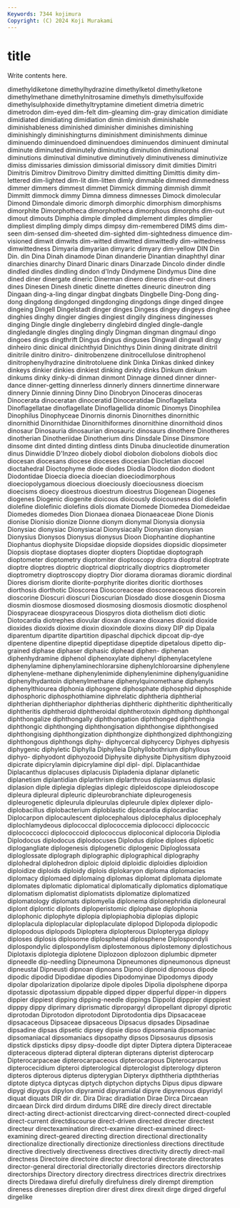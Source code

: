 ```yaml
---
Keywords: 7344 kojimura
Copyright: (C) 2024 Koji Murakami
---
```


# title

Write contents here.



 dimethyldiketone dimethylhydrazine dimethylketol dimethylketone dimethylmethane dimethylnitrosamine
dimethyls dimethylsulfoxide dimethylsulphoxide dimethyltryptamine dimetient dimetria dimetric dimetrodon dim-eyed dim-felt
dim-gleaming dim-gray dimication dimidiate dimidiated dimidiating dimidiation dimin diminish diminishable
diminishableness diminished diminisher diminishes diminishing diminishingly diminishingturns diminishment diminishments diminue
diminuendo diminuendoed diminuendoes diminuendos diminuent diminutal diminute diminuted diminutely diminuting
diminution diminutional diminutions diminutival diminutive diminutively diminutiveness diminutivize dimiss dimissaries
dimission dimissorial dimissory dimit dimities Dimitri Dimitris Dimitrov Dimitrovo Dimitry
dimitted dimitting Dimittis dimity dim-lettered dim-lighted dim-lit dim-litten dimly dimmable
dimmed dimmedness dimmer dimmers dimmest dimmet Dimmick dimming dimmish dimmit
Dimmitt dimmock dimmy Dimna dimness dimnesses Dimock dimolecular Dimond Dimondale
dimoric dimorph dimorphic dimorphism dimorphisms dimorphite Dimorphotheca dimorphotheca dimorphous dimorphs
dim-out dimout dimouts Dimphia dimple dimpled dimplement dimples dimplier dimpliest
dimpling dimply dimps dimpsy dim-remembered DIMS dims dim-seen dim-sensed dim-sheeted
dim-sighted dim-sightedness dimuence dim-visioned dimwit dimwits dim-witted dimwitted dimwittedly dim-wittedness
dimwittedness Dimyaria dimyarian dimyaric dimyary dim-yellow DIN Din Din. din
Dina Dinah dinamode Dinan dinanderie Dinantian dinaphthyl dinar dinarchies dinarchy
Dinard Dinaric dinars Dinarzade Dincolo dinder dindle dindled dindles dindling
dindon d'Indy Dindymene Dindymus Dine dine dined diner dinergate dineric
Dinerman dinero dineros diner-out diners dines Dinesen Dinesh dinetic dinette
dinettes dineuric dineutron ding Dingaan ding-a-ling dingar dingbat dingbats Dingbelle
Ding-Dong ding-dong dingdong dingdonged dingdonging dingdongs dinge dinged dingee dingeing
Dingell Dingelstadt dinger dinges Dingess dingey dingeys dinghee dinghies dinghy
dingier dingies dingiest dingily dinginess dinginesses dinging Dingle dingle dingleberry
dinglebird dingled dingle-dangle dingledangle dingles dingling dingly Dingman dingman dingmaul
dingo dingoes dings dingthrift Dingus dingus dinguses Dingwall dingwall dingy
dinheiro dinic dinical dinichthyid Dinichthys Dinin dining dinitrate dinitril dinitrile
dinitro dinitro- dinitrobenzene dinitrocellulose dinitrophenol dinitrophenylhydrazine dinitrotoluene dink Dinka Dinkas
dinked dinkey dinkeys dinkier dinkies dinkiest dinking dinkly dinks Dinkum
dinkum dinkums dinky dinky-di dinman dinmont Dinnage dinned dinner dinner-dance
dinner-getting dinnerless dinnerly dinners dinnertime dinnerware dinnery Dinnie dinning Dinny
Dino Dinobryon Dinoceras dinoceras Dinocerata dinoceratan dinoceratid Dinoceratidae Dinoflagellata Dinoflagellatae
dinoflagellate Dinoflagellida dinomic Dinomys Dinophilea Dinophilus Dinophyceae Dinornis dinornis Dinornithes
dinornithic dinornithid Dinornithidae Dinornithiformes dinornithine dinornithoid dinos dinosaur Dinosauria dinosaurian
dinosauric dinosaurs dinothere Dinotheres dinotherian Dinotheriidae Dinotherium dins Dinsdale Dinse
Dinsmore dinsome dint dinted dinting dintless dints Dinuba dinucleotide dinumeration
dinus Dinwiddie D'Inzeo diobely diobol diobolon diobolons diobols dioc diocesan
diocesans diocese dioceses diocesian Diocletian diocoel dioctahedral Dioctophyme diode diodes
Diodia Diodon diodon diodont Diodontidae Dioecia dioecia dioecian dioeciodimorphous dioeciopolygamous
dioecious dioeciously dioeciousness dioecism dioecisms dioecy dioestrous dioestrum dioestrus Diogenean
Diogenes diogenes Diogenic diogenite dioicous dioicously dioicousness diol diolefin diolefine
diolefinic diolefins diols diomate Diomede Diomedea Diomedeidae Diomedes diomedes Dion
Dionaea dionaea Dionaeaceae Dione Dionis dionise Dionisio dionize Dionne dionym
dionymal Dionysia dionysia Dionysiac dionysiac Dionysiacal Dionysiacally Dionysian dionysian Dionysius
Dionysos Dionysus dionysus Dioon Diophantine diophantine Diophantus diophysite Diopsidae diopside
diopsides diopsidic diopsimeter Diopsis dioptase dioptases diopter diopters Dioptidae dioptograph
dioptometer dioptometry dioptomiter dioptoscopy dioptra dioptral dioptrate dioptre dioptres dioptric
dioptrical dioptrically dioptrics dioptrometer dioptrometry dioptroscopy dioptry Dior diorama dioramas
dioramic diordinal Diores diorism diorite diorite-porphyrite diorites dioritic diorthoses diorthosis
diorthotic Dioscorea Dioscoreaceae dioscoreaceous dioscorein dioscorine Dioscuri dioscuri Dioscurian Diosdado
diose diosgenin Diosma diosmin diosmose diosmosed diosmosing diosmosis diosmotic diosphenol
Diospyraceae diospyraceous Diospyros diota diothelism dioti diotic Diotocardia diotrephes diovular
dioxan dioxane dioxanes dioxid dioxide dioxides dioxids dioxime dioxin dioxindole
dioxins dioxy DIP dip Dipala diparentum dipartite dipartition dipaschal dipchick
dipcoat dip-dye dipentene dipentine dipeptid dipeptidase dipeptide dipetalous dipetto dip-grained
diphase diphaser diphasic diphead diphen- diphenan diphenhydramine diphenol diphenoxylate diphenyl
diphenylacetylene diphenylamine diphenylaminechlorarsine diphenylchloroarsine diphenylene diphenylene-methane diphenylenimide diphenylenimine diphenylguanidine diphenylhydantoin
diphenylmethane diphenylquinomethane diphenyls diphenylthiourea diphonia diphosgene diphosphate diphosphid diphosphide diphosphoric
diphosphothiamine diphrelatic diphtheria diphtherial diphtherian diphtheriaphor diphtherias diphtheric diphtheritic diphtheritically
diphtheritis diphtheroid diphtheroidal diphtherotoxin diphthong diphthongal diphthongalize diphthongally diphthongation diphthonged
diphthongia diphthongic diphthonging diphthongisation diphthongise diphthongised diphthongising diphthongization diphthongize diphthongized
diphthongizing diphthongous diphthongs diphy- diphycercal diphycercy Diphyes diphyesis diphygenic diphyletic
Diphylla Diphylleia Diphyllobothrium diphyllous diphyo- diphyodont diphyozooid Diphysite diphysite Diphysitism
diphyzooid dipicrate dipicrylamin dipicrylamine dipl dipl- dipl. Diplacanthidae Diplacanthus diplacuses
diplacusis Dipladenia diplanar diplanetic diplanetism diplantidian diplarthrism diplarthrous diplasiasmus diplasic
diplasion diple diplegia diplegias diplegic dipleidoscope dipleiodoscope dipleura dipleural dipleuric
dipleurobranchiate dipleurogenesis dipleurogenetic dipleurula dipleurulas dipleurule diplex diplexer diplo- diplobacillus
diplobacterium diploblastic diplocardia diplocardiac Diplocarpon diplocaulescent diplocephalous diplocephalus diplocephaly diplochlamydeous
diplococcal diplococcemia diplococci diplococcic diplococcocci diplococcoid diplococcus diploconical diplocoria Diplodia
Diplodocus diplodocus diplodocuses Diplodus diploe diploes diploetic diplogangliate diplogenesis diplogenetic
diplogenic Diploglossata diploglossate diplograph diplographic diplographical diplography diplohedral diplohedron diploic
diploid diploidic diploidies diploidion diploidize diploids diploidy diplois diplokaryon diploma
diplomacies diplomacy diplomaed diplomaing diplomas diplomat diplomata diplomate diplomates diplomatic
diplomatical diplomatically diplomatics diplomatique diplomatism diplomatist diplomatists diplomatize diplomatized diplomatology
diplomats diplomyelia diplonema diplonephridia diploneural diplont diplontic diplonts diploperistomic diplophase
diplophonia diplophonic diplophyte diplopia diplopiaphobia diplopias diplopic diploplacula diploplacular diploplaculate
diplopod Diplopoda diplopodic diplopodous diplopods Diploptera diplopterous Diplopteryga diplopy diploses
diplosis diplosome diplosphenal diplosphene Diplospondyli diplospondylic diplospondylism diplostemonous diplostemony diplostichous
Diplotaxis diplotegia diplotene Diplozoon diplozoon diplumbic dipmeter dipneedle dip-needling Dipneumona
Dipneumones dipneumonous dipneust dipneustal Dipneusti dipnoan dipnoans Dipnoi dipnoid dipnoous
dipode dipodic dipodid Dipodidae dipodies Dipodomyinae Dipodomys dipody dipolar dipolarization
dipolarize dipole dipoles Dipolia dipolsphene diporpa dipotassic dipotassium dippable dipped
dipper dipperful dipper-in dippers dippier dippiest dipping dipping-needle dippings Dippold
dipppier dipppiest dipppy dippy diprimary diprismatic dipropargyl dipropellant dipropyl diprotic
diprotodan Diprotodon diprotodont Diprotodontia dips Dipsacaceae dipsacaceous Dipsaceae dipsaceous Dipsacus
dipsades Dipsadinae dipsadine dipsas dipsetic dipsey dipsie dipso dipsomania dipsomaniac
dipsomaniacal dipsomaniacs dipsopathy dipsos Dipsosaurus dipsosis dipstick dipsticks dipsy dipsy-doodle
dipt dipter Diptera diptera Dipteraceae dipteraceous dipterad dipteral dipteran dipterans
dipterist dipterocarp Dipterocarpaceae dipterocarpaceous dipterocarpous Dipterocarpus dipterocecidium dipteroi dipterological dipterologist
dipterology dipteron dipteros dipterous dipterus dipterygian Dipteryx dipththeria dipththerias diptote
diptyca diptycas diptych diptychon diptychs Dipus dipus dipware dipygi dipygus
dipylon dipyramid dipyramidal dipyre dipyrenous dipyridyl diquat diquats DIR dir
dir. Dira Dirac diradiation Dirae Dirca Dircaean dircaean Dirck dird
dirdum dirdums DIRE dire direcly direct directable direct-acting direct-actionist directcarving
direct-connected direct-coupled direct-current directdiscourse direct-driven directed directer directest directeur directexamination
direct-examine direct-examined direct-examining direct-geared directing direction directional directionality directionalize directionally
directionize directionless directions directitude directive directively directiveness directives directivity directly
direct-mail directness Directoire directoire director directoral directorate directorates director-general directorial
directorially directories directors directorship directorships Directory directory directress directrices directrix
directrixes directs Diredawa direful direfully direfulness direly dirempt diremption direness
direnesses direption direr direst direx direxit dirge dirged dirgeful dirgelike
